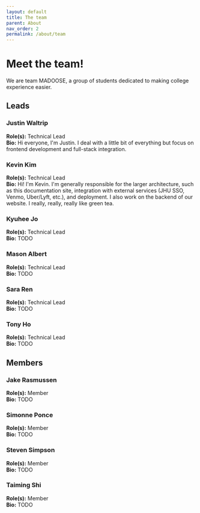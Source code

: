 ```yaml
---
layout: default
title: The team
parent: About
nav_order: 2
permalink: /about/team
---
```


# Meet the team!

We are team MADOOSE, a group of students dedicated to making college experience easier.

## Leads

### Justin Waltrip
**Role(s):** Technical Lead  
**Bio:** Hi everyone, I'm Justin.  I deal with a little bit of everything but focus on frontend development and full-stack integration.

### Kevin Kim
**Role(s):** Technical Lead  
**Bio:** Hi! I'm Kevin. I'm generally responsible for the larger architecture, such as this documentation site, integration with external services (JHU SSO, Venmo, Uber/Lyft, etc.), and deployment. I also work on the backend of our website. I really, really, really like green tea.

### Kyuhee Jo
**Role(s):** Technical Lead  
**Bio:** TODO

### Mason Albert
**Role(s):** Technical Lead  
**Bio:** TODO

### Sara Ren
**Role(s):** Technical Lead  
**Bio:** TODO

### Tony Ho
**Role(s):** Technical Lead  
**Bio:** TODO

## Members

### Jake Rasmussen
**Role(s):** Member  
**Bio:** TODO

### Simonne Ponce
**Role(s):** Member  
**Bio:** TODO

### Steven Simpson
**Role(s):** Member  
**Bio:** TODO

### Taiming Shi
**Role(s):** Member  
**Bio:** TODO
